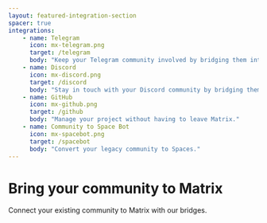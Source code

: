 ```yaml
---
layout: featured-integration-section
spacer: true
integrations:
    - name: Telegram
      icon: mx-telegram.png
      target: /telegram
      body: "Keep your Telegram community involved by bridging them into your Matrix room."
    - name: Discord
      icon: mx-discord.png
      target: /discord
      body: "Stay in touch with your Discord community by bridging them to Matrix."
    - name: GitHub
      icon: mx-github.png
      target: /github
      body: "Manage your project without having to leave Matrix."
    - name: Community to Space Bot
      icon: mx-spacebot.png
      target: /spacebot
      body: "Convert your legacy community to Spaces."
---
```


# Bring your community to Matrix

Connect your existing community to Matrix with our bridges.
